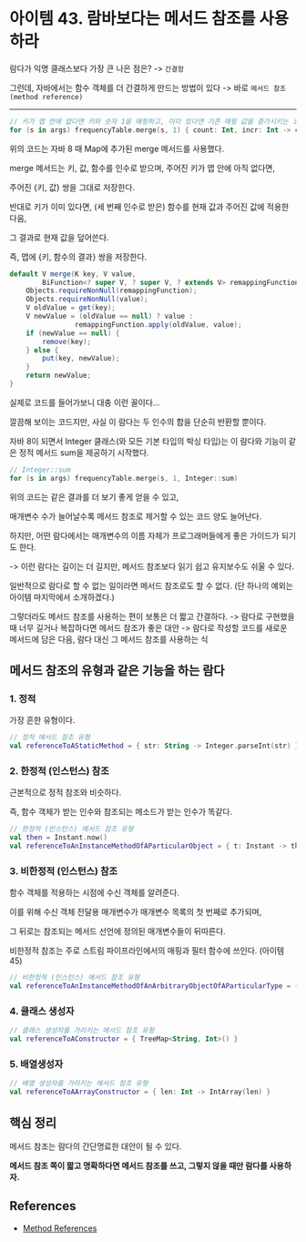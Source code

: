 # 아이템 43. 람바보다는 메서드 참조를 사용하라

람다가 익명 클래스보다 가장 큰 나은 점은? -> `간결함`

그런데, 자바에서는 함수 객체를 더 간결하게 만드는 방법이 있다 -> 바로 `메서드 참조 (method reference)`

---

```kotlin
// 키가 맵 안에 없다면 키와 숫자 1을 매핑하고, 이미 있다면 기존 매핑 값을 증가시키는 코드
for (s in args) frequencyTable.merge(s, 1) { count: Int, incr: Int -> count + incr }
```

위의 코드는 자바 8 때 Map에 추가된 merge 메서드를 사용했다.

merge 메서드는 키, 값, 함수를 인수로 받으며, 주어진 키가 맵 안에 아직 없다면,

주어진 {키, 값} 쌍을 그대로 저장한다.

반대로 키가 이미 있다면, (세 번째 인수로 받은) 함수를 현재 값과 주어진 값에 적용한 다음,

그 결과로 현재 값을 덮어쓴다.

즉, 맵에 {키, 함수의 결과} 쌍을 저장한다.

```java
default V merge(K key, V value,
        BiFunction<? super V, ? super V, ? extends V> remappingFunction) {
    Objects.requireNonNull(remappingFunction);
    Objects.requireNonNull(value);
    V oldValue = get(key);
    V newValue = (oldValue == null) ? value :
                remappingFunction.apply(oldValue, value);
    if (newValue == null) {
        remove(key);
    } else {
        put(key, newValue);
    }
    return newValue;
}
```

실제로 코드를 들어가보니 대충 이런 꼴이다...

깔끔해 보이는 코드지만, 사실 이 람다는 두 인수의 합을 단순히 반환할 뿐이다.

자바 8이 되면서 Integer 클래스(와 모든 기본 타입의 박싱 타입)는 이 람다와 기능이 같은 정적 메서드 sum을 제공하기 시작했다.

```kotlin
// Integer::sum
for (s in args) frequencyTable.merge(s, 1, Integer::sum)
```

위의 코드는 같은 결과를 더 보기 좋게 얻을 수 있고,

매개변수 수가 늘어날수록 메서드 참조로 제거할 수 있는 코드 양도 늘어난다.

하지만, 어떤 람다에서는 매개변수의 이름 자체가 프로그래머들에게 좋은 가이드가 되기도 한다.

-> 이런 람다는 길이는 더 길지만, 메서드 참조보다 읽기 쉽고 유지보수도 쉬울 수 있다.

일반적으로 람다로 할 수 없는 일이라면 메서드 참조로도 할 수 없다.
(단 하나의 예외는 아이템 마지막에서 소개하겠다.)

그렇더라도 메서드 참조를 사용하는 편이 보통은 더 짧고 간결하다.
-> 람다로 구현했을 때 너무 길거나 복잡하다면 메서드 참조가 좋은 대안
-> 람다로 작성할 코드를 새로운 메서드에 담은 다음, 람다 대신 그 메서드 참조를 사용하는 식

## 메서드 참조의 유형과 같은 기능을 하는 람다

### 1. 정적

가장 흔한 유형이다.

```kotlin
// 정적 메서드 참조 유형
val referenceToAStaticMethod = { str: String -> Integer.parseInt(str) }
```

### 2. 한정적 (인스턴스) 참조

근본적으로 정적 참조와 비슷하다.

즉, 함수 객체가 받는 인수와 참조되는 메소드가 받는 인수가 똑같다.

```kotlin
// 한정적 (인스턴스) 메서드 참조 유형
val then = Instant.now()
val referenceToAnInstanceMethodOfAParticularObject = { t: Instant -> then.isAfter(t) }
```

### 3. 비한정적 (인스턴스) 참조

함수 객체를 적용하는 시점에 수신 객체를 알려준다.

이를 위해 수신 객체 전달용 매개변수가 매개변수 목록의 첫 번째로 추가되며,

그 뒤로는 참조되는 메서드 선언에 정의된 매개변수들이 뒤따른다.

비한정적 참조는 주로 스트림 파이프라인에서의 매핑과 필터 함수에 쓰인다. (아이템 45)

```kotlin
// 비한정적 (인스턴스) 메서드 참조 유형
val referenceToAnInstanceMethodOfAnArbitraryObjectOfAParticularType = { str: String -> str.toLowerCase() }
```

### 4. 클래스 생성자

```kotlin
// 클래스 생성자를 가리키는 메서드 참조 유형
val referenceToAConstructor = { TreeMap<String, Int>() }
```

### 5. 배열생성자

```kotlin
// 배열 생성자를 가리키는 메서드 참조 유형
val referenceToAArrayConstructor = { len: Int -> IntArray(len) }
```

## 핵심 정리

메서드 참조는 람다의 간단명료한 대안이 될 수 있다.

**메서드 참조 쪽이 짧고 명확하다면 메서드 참조를 쓰고, 그렇지 않을 때만 람다를 사용하자.**

## References

- [Method References](https://docs.oracle.com/javase/tutorial/java/javaOO/methodreferences.html)

